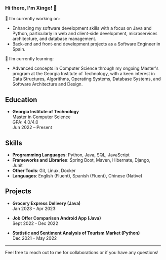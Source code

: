 ### Hi there, I'm Xinge! 👋

<!--
**xingeliao/xingeliao** is a ✨ _special_ ✨ repository because its `README.md` (this file) appears on your GitHub profile.

Here are some ideas to get you started:

- 🔭 I’m currently working on ...
- 🌱 I’m currently learning ...
- 👯 I’m looking to collaborate on ...
- 🤔 I’m looking for help with ...
- 💬 Ask me about ...
- 📫 How to reach me: ...
- 😄 Pronouns: ...
- ⚡ Fun fact: ...
-->

🔭 I’m currently working on: 
- Enhancing my software development skills with a focus on Java and Python, particularly in web and client-side development, microservices architecture, and database management.
- Back-end and front-end development projects as a Software Engineer in Spain.

🌱 I’m currently learning:
- Advanced concepts in Computer Science through my ongoing Master's program at the Georgia Institute of Technology, with a keen interest in Data Structures, Algorithms, Operating Systems, Database Systems, and Software Architecture and Design.

## Education
- **Georgia Institute of Technology**  
  Master in Computer Science  
  GPA: 4.0/4.0  
  Jun 2022 – Present
  
## Skills
- **Programming Languages**: Python, Java, SQL, JavaScript
- **Frameworks and Libraries**: Spring Boot, Maven, Hibernate, Django, Junit
- **Other Tools**: Git, Linux, Docker
- **Languages**: English (Fluent), Spanish (Fluent), Chinese (Native)

## Projects
- **Grocery Express Delivery (Java)**  
  Jan 2023 - Apr 2023

- **Job Offer Comparison Android App (Java)**  
  Sept 2022 - Dec 2022

- **Statistic and Sentiment Analysis of Tourism Market (Python)**  
  Dec 2021 – May 2022

---

Feel free to reach out to me for collaborations or if you have any questions!
